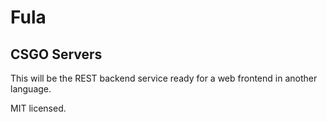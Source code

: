 # Fula #

## CSGO Servers ##


This will be the REST backend service ready for a web frontend in another language.

MIT licensed.
